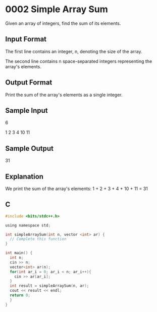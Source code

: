 # 0002 Simple Array Sum

Given an array of integers, find the sum of its elements.

## Input Format

The first line contains an integer, n, denoting the size of the array.

The second line contains n space-separated integers representing the array's elements.

## Output Format

Print the sum of the array's elements as a single integer.

## Sample Input

6

1 2 3 4 10 11

## Sample Output

31

## Explanation

We print the sum of the array's elements: 1 + 2 + 3 + 4 + 10 + 11 = 31

## C

```c
#include <bits/stdc++.h>

using namespace std;

int simpleArraySum(int n, vector <int> ar) {
  // Complete this function
}

int main() {
  int n;
  cin >> n;
  vector<int> ar(n);
  for(int ar_i = 0; ar_i < n; ar_i++){
    cin >> ar[ar_i];
  }
  int result = simpleArraySum(n, ar);
  cout << result << endl;
  return 0;
  }
}
```
